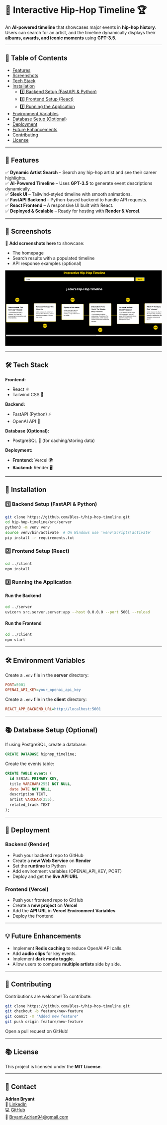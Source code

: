 # 🎤 Interactive Hip-Hop Timeline 🏆

An **AI-powered timeline** that showcases major events in **hip-hop history**. Users can search for an artist, and the timeline dynamically displays their **albums, awards, and iconic moments** using **GPT-3.5**.

---

## **📌 Table of Contents**

- [Features](#features)
- [Screenshots](#screenshots)
- [Tech Stack](#tech-stack)
- [Installation](#installation)
  - [1️⃣ Backend Setup (FastAPI & Python)](#1%ef%b8%8f⃣-backend-setup-fastapi--python)
  - [2️⃣ Frontend Setup (React)](#2%ef%b8%8f⃣-frontend-setup-react)
  - [3️⃣ Running the Application](#3%ef%b8%8f⃣-running-the-application)
- [Environment Variables](#environment-variables)
- [Database Setup (Optional)](#database-setup-optional)
- [Deployment](#deployment)
- [Future Enhancements](#future-enhancements)
- [Contributing](#contributing)
- [License](#license)

---

## **🎨 Features**

✅ **Dynamic Artist Search** – Search any hip-hop artist and see their career highlights.  
✅ **AI-Powered Timeline** – Uses **GPT-3.5** to generate event descriptions dynamically.  
✅ **Sleek UI** – Tailwind-styled timeline with smooth animations.  
✅ **FastAPI Backend** – Python-based backend to handle API requests.  
✅ **React Frontend** – A responsive UI built with React.  
✅ **Deployed & Scalable** – Ready for hosting with **Render & Vercel**.

---

## **📸 Screenshots**

🎯 **Add screenshots here** to showcase:  
- The homepage  
- Search results with a populated timeline  
- API response examples (optional)  



![Screenshot of Hip-Hop Timeline](./image1.png)

---

## **🛠️ Tech Stack**

**Frontend:**  
- React ⚛️  
- Tailwind CSS 🎨  

**Backend:**  
- FastAPI (Python) ⚡  
- OpenAI API 🤖  

**Database (Optional):**  
- PostgreSQL 📄 (for caching/storing data)  

**Deployment:**  
- **Frontend:** Vercel 🌍  
- **Backend:** Render 🖥️  

---

## **🚀 Installation**

### **1️⃣ Backend Setup (FastAPI & Python)**
```bash
git clone https://github.com/Bles-t/hip-hop-timeline.git
cd hip-hop-timeline/src/server
python3 -m venv venv
source venv/bin/activate  # On Windows use 'venv\Scripts\activate'
pip install -r requirements.txt
```

### **2️⃣ Frontend Setup (React)**
```bash
cd ../client
npm install
```

### **3️⃣ Running the Application**
#### **Run the Backend**
```bash
cd ../server
uvicorn src.server.server:app --host 0.0.0.0 --port 5001 --reload
```
#### **Run the Frontend**
```bash
cd ../client
npm start
```

---

## **🛠️ Environment Variables**
Create a `.env` file in the **server** directory:
```ini
PORT=5001
OPENAI_API_KEY=your_openai_api_key
```
Create a `.env` file in the **client** directory:
```ini
REACT_APP_BACKEND_URL=http://localhost:5001
```

---

## **📚 Database Setup (Optional)**
If using PostgreSQL, create a database:
```sql
CREATE DATABASE hiphop_timeline;
```
Create the events table:
```sql
CREATE TABLE events (
  id SERIAL PRIMARY KEY,
  title VARCHAR(255) NOT NULL,
  date DATE NOT NULL,
  description TEXT,
  artist VARCHAR(255),
  related_track TEXT
);
```

---

## **🏢 Deployment**

### **Backend (Render)**
- Push your backend repo to GitHub
- Create a **new Web Service** on **Render**
- Set the **runtime** to Python
- Add environment variables (OPENAI_API_KEY, PORT)
- Deploy and get the **live API URL**

### **Frontend (Vercel)**
- Push your frontend repo to GitHub
- Create a **new project** on **Vercel**
- Add the **API URL** in **Vercel Environment Variables**
- Deploy the frontend

---

## **💡 Future Enhancements**
- Implement **Redis caching** to reduce OpenAI API calls.
- Add **audio clips** for key events.
- Implement **dark mode toggle**.
- Allow users to compare **multiple artists** side by side.

---

## **💪 Contributing**
Contributions are welcome! To contribute:
```bash
git clone https://github.com/Bles-t/hip-hop-timeline.git
git checkout -b feature/new-feature
git commit -m "Added new feature"
git push origin feature/new-feature
```
Open a pull request on GitHub!

---

## **📚 License**
This project is licensed under the **MIT License**.

---

## **👤 Contact**
**Adrian Bryant**  
👤 [LinkedIn](linkedin.com/in/adrian-bryant-04094ab8)  
💻 [GitHub](https://github.com/Bles-t)  
📧 Bryant.Adrian94@gmail.com  